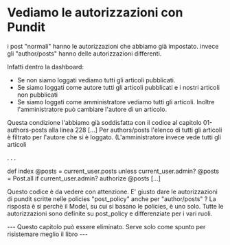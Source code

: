 # Vediamo le autorizzazioni con Pundit

i post "normali" hanno le autorizzazioni che abbiamo già impostato.
invece gli "author/posts" hanno delle autorizzazioni differenti.

Infatti dentro la dashboard:
 
- Se non siamo loggati vediamo tutti gli articoli pubblicati.
- Se siamo loggati come autore tutti gli articoli pubblicati e i nostri articoli non pubblicati
- Se siamo loggati come amministratore vediamo tutti gli articoli. Inoltre l'amministratore può cambiare l'autore di un articolo.

Questa condizione l'abbiamo già soddisfatta con il codice al capitolo 01-authors-posts alla linea 228
[...]
Per authors/posts l'elenco di tutti gli articoli è filtrato per l'autore che si è loggato.
(L'amministratore invece vede tutti gli articoli

.
.
.

  def index
    @posts = current_user.posts unless current_user.admin?
    @posts = Post.all if current_user.admin?
    authorize @posts
[...]

Questo codice è da vedere con attenzione.
E' giusto dare le autorizzazioni di pundit scritte nelle policies "post_policy" anche per "author/posts" ?
La risposta è sì perchè il Model, su cui si basano le policies, è uno solo.
Tutte le autorizzazioni sono definite su post_policy e differenziate per i vari ruoli.

--- Questo capitolo può essere eliminato. Serve solo come spunto per risistemare meglio il libro ---